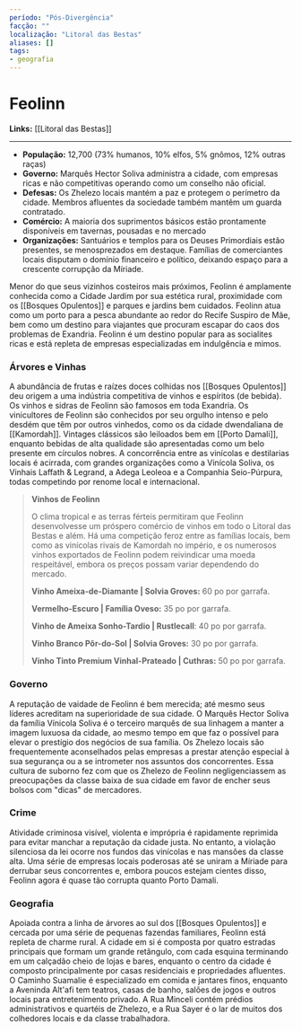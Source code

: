 ```yaml
---
período: "Pós-Divergência"
facção: ""
localização: "Litoral das Bestas"
aliases: []
tags:
- geografia
---
```


# **Feolinn**

**Links:** [[Litoral das Bestas]]

---
- **População:** 12,700 (73% humanos, 10% elfos, 5% gnômos, 12% outras raças)
- **Governo:** Marquês Hector Soliva administra a cidade, com empresas ricas e não competitivas operando como um conselho não oficial.
- **Defesas:** Os Zhelezo locais mantém a paz e protegem o perímetro da cidade. Membros afluentes da sociedade também mantêm um guarda contratado.
- **Comércio:** A maioria dos suprimentos básicos estão prontamente disponíveis em tavernas, pousadas e no mercado
- **Organizações:** Santuários e templos para os Deuses Primordiais estão presentes, se menosprezados em destaque. Famílias de comerciantes locais disputam o domínio financeiro e político, deixando espaço para a crescente corrupção da Míriade.

Menor do que seus vizinhos costeiros mais próximos, Feolinn é amplamente conhecida como a Cidade Jardim por sua estética rural, proximidade com os [[Bosques Opulentos]] e parques e jardins bem cuidados. Feolinn atua como um porto para a pesca abundante ao redor do Recife Suspiro de Mãe, bem como um destino para viajantes que procuram escapar do caos dos problemas de Exandria. Feolinn é um destino popular para as socialites ricas e está repleta de empresas especializadas em indulgência e mimos.

### **Árvores e Vinhas**
A abundância de frutas e raízes doces colhidas nos [[Bosques Opulentos]] deu origem a uma indústria competitiva de vinhos e espíritos (de bebida). Os vinhos e sidras de Feolinn são famosos em toda Exandria. Os vinicultores de Feolinn são conhecidos por seu orgulho intenso e pelo desdém que têm por outros vinhedos, como os da cidade dwendaliana de [[Kamordah]]. Vintages clássicos são leiloados bem em [[Porto Damali]], enquanto bebidas de alta qualidade são apresentadas como um belo presente em círculos nobres. A concorrência entre as vinícolas e destilarias locais é acirrada, com grandes organizações como a Vinícola Soliva, os Vinhais Laffath & Legrand, a Adega Leoleoa e a Companhia Seio-Púrpura, todas competindo por renome local e internacional.

> **Vinhos de Feolinn**
> 
> O clima tropical e as terras férteis permitiram que Feolinn desenvolvesse um próspero comércio de vinhos em todo o Litoral das Bestas e além. Há uma competição feroz entre as famílias locais, bem como as vinícolas rivais de Kamordah no império, e os numerosos vinhos exportados de Feolinn podem reivindicar uma moeda respeitável, embora os preços possam variar dependendo do mercado.
>
> **Vinho Ameixa-de-Diamante | Solvia Groves:** 60 po por garrafa.
>
> **Vermelho-Escuro | Família Oveso:** 35 po por garrafa.
>
> **Vinho de Ameixa Sonho-Tardio | Rustlecall**: 40 po por garrafa.
>
> **Vinho Branco Pôr-do-Sol | Solvia Groves:** 30 po por garrafa.
>
> **Vinho Tinto Premium Vinhal-Prateado | Cuthras:** 50 po por garrafa.

### **Governo**
A reputação de vaidade de Feolinn é bem merecida; até mesmo seus líderes acreditam na superioridade de sua cidade. O Marquês Hector Soliva da família Vínicola Soliva é o terceiro marquês de sua linhagem a manter a imagem luxuosa da cidade, ao mesmo tempo em que faz o possível para elevar o prestígio dos negócios de sua família. Os Zhelezo locais são frequentemente aconselhados pelas empresas a prestar atenção especial à sua segurança ou a se intrometer nos assuntos dos concorrentes. Essa cultura de suborno fez com que os Zhelezo de Feolinn negligenciassem as preocupações da classe baixa de sua cidade em favor de encher seus bolsos com "dicas" de mercadores.

### **Crime**
Atividade criminosa visível, violenta e imprópria é rapidamente reprimida para evitar manchar a reputação da cidade justa. No entanto, a violação silenciosa da lei ocorre nos fundos das vinícolas e nas mansões da classe alta. Uma série de empresas locais poderosas até se uniram a Míriade para derrubar seus concorrentes e, embora poucos estejam cientes disso, Feolinn agora é quase tão corrupta quanto Porto Damali.

### **Geografia**
Apoiada contra a linha de árvores ao sul dos [[Bosques Opulentos]] e cercada por uma série de pequenas fazendas familiares, Feolinn está repleta de charme rural. A cidade em si é composta por quatro estradas principais que formam um grande retângulo, com cada esquina terminando em um calçadão cheio de lojas e bares, enquanto o centro da cidade é composto principalmente por casas residenciais e propriedades afluentes. O Caminho Suamalie é especializado em comida e jantares finos, enquanto a Aveninda Alt'afi tem teatros, casas de banho, salões de jogos e outros locais para entretenimento privado. A Rua Minceli contém prédios administrativos e quartéis de Zhelezo, e a Rua Sayer é o lar de muitos dos colhedores locais e da classe trabalhadora.